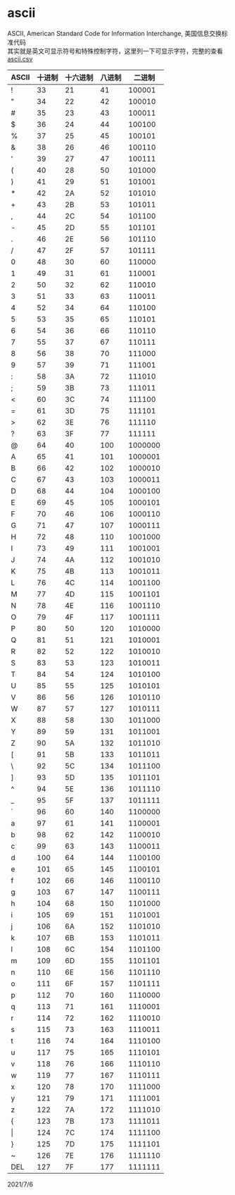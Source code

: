 # ascii

ASCII, American Standard Code for Information Interchange, 美国信息交换标准代码  
其实就是英文可显示符号和特殊控制字符，这里列一下可显示字符，完整的查看 [ascii.csv](files/ascii.csv)  

| ASCII | 十进制 | 十六进制 | 八进制 | 二进制  |
| ----- | ------ | -------- | ------ | ------- |
| !     | 33     | 21       | 41     | 100001  |
| "     | 34     | 22       | 42     | 100010  |
| #     | 35     | 23       | 43     | 100011  |
| $     | 36     | 24       | 44     | 100100  |
| %     | 37     | 25       | 45     | 100101  |
| &     | 38     | 26       | 46     | 100110  |
| '     | 39     | 27       | 47     | 100111  |
| (     | 40     | 28       | 50     | 101000  |
| )     | 41     | 29       | 51     | 101001  |
| *     | 42     | 2A       | 52     | 101010  |
| +     | 43     | 2B       | 53     | 101011  |
| ,     | 44     | 2C       | 54     | 101100  |
| -     | 45     | 2D       | 55     | 101101  |
| .     | 46     | 2E       | 56     | 101110  |
| /     | 47     | 2F       | 57     | 101111  |
| 0     | 48     | 30       | 60     | 110000  |
| 1     | 49     | 31       | 61     | 110001  |
| 2     | 50     | 32       | 62     | 110010  |
| 3     | 51     | 33       | 63     | 110011  |
| 4     | 52     | 34       | 64     | 110100  |
| 5     | 53     | 35       | 65     | 110101  |
| 6     | 54     | 36       | 66     | 110110  |
| 7     | 55     | 37       | 67     | 110111  |
| 8     | 56     | 38       | 70     | 111000  |
| 9     | 57     | 39       | 71     | 111001  |
| :     | 58     | 3A       | 72     | 111010  |
| ;     | 59     | 3B       | 73     | 111011  |
| <     | 60     | 3C       | 74     | 111100  |
| =     | 61     | 3D       | 75     | 111101  |
| >     | 62     | 3E       | 76     | 111110  |
| ?     | 63     | 3F       | 77     | 111111  |
| @     | 64     | 40       | 100    | 1000000 |
| A     | 65     | 41       | 101    | 1000001 |
| B     | 66     | 42       | 102    | 1000010 |
| C     | 67     | 43       | 103    | 1000011 |
| D     | 68     | 44       | 104    | 1000100 |
| E     | 69     | 45       | 105    | 1000101 |
| F     | 70     | 46       | 106    | 1000110 |
| G     | 71     | 47       | 107    | 1000111 |
| H     | 72     | 48       | 110    | 1001000 |
| I     | 73     | 49       | 111    | 1001001 |
| J     | 74     | 4A       | 112    | 1001010 |
| K     | 75     | 4B       | 113    | 1001011 |
| L     | 76     | 4C       | 114    | 1001100 |
| M     | 77     | 4D       | 115    | 1001101 |
| N     | 78     | 4E       | 116    | 1001110 |
| O     | 79     | 4F       | 117    | 1001111 |
| P     | 80     | 50       | 120    | 1010000 |
| Q     | 81     | 51       | 121    | 1010001 |
| R     | 82     | 52       | 122    | 1010010 |
| S     | 83     | 53       | 123    | 1010011 |
| T     | 84     | 54       | 124    | 1010100 |
| U     | 85     | 55       | 125    | 1010101 |
| V     | 86     | 56       | 126    | 1010110 |
| W     | 87     | 57       | 127    | 1010111 |
| X     | 88     | 58       | 130    | 1011000 |
| Y     | 89     | 59       | 131    | 1011001 |
| Z     | 90     | 5A       | 132    | 1011010 |
| [     | 91     | 5B       | 133    | 1011011 |
| \     | 92     | 5C       | 134    | 1011100 |
| ]     | 93     | 5D       | 135    | 1011101 |
| ^     | 94     | 5E       | 136    | 1011110 |
| _     | 95     | 5F       | 137    | 1011111 |
| `     | 96     | 60       | 140    | 1100000 |
| a     | 97     | 61       | 141    | 1100001 |
| b     | 98     | 62       | 142    | 1100010 |
| c     | 99     | 63       | 143    | 1100011 |
| d     | 100    | 64       | 144    | 1100100 |
| e     | 101    | 65       | 145    | 1100101 |
| f     | 102    | 66       | 146    | 1100110 |
| g     | 103    | 67       | 147    | 1100111 |
| h     | 104    | 68       | 150    | 1101000 |
| i     | 105    | 69       | 151    | 1101001 |
| j     | 106    | 6A       | 152    | 1101010 |
| k     | 107    | 6B       | 153    | 1101011 |
| l     | 108    | 6C       | 154    | 1101100 |
| m     | 109    | 6D       | 155    | 1101101 |
| n     | 110    | 6E       | 156    | 1101110 |
| o     | 111    | 6F       | 157    | 1101111 |
| p     | 112    | 70       | 160    | 1110000 |
| q     | 113    | 71       | 161    | 1110001 |
| r     | 114    | 72       | 162    | 1110010 |
| s     | 115    | 73       | 163    | 1110011 |
| t     | 116    | 74       | 164    | 1110100 |
| u     | 117    | 75       | 165    | 1110101 |
| v     | 118    | 76       | 166    | 1110110 |
| w     | 119    | 77       | 167    | 1110111 |
| x     | 120    | 78       | 170    | 1111000 |
| y     | 121    | 79       | 171    | 1111001 |
| z     | 122    | 7A       | 172    | 1111010 |
| {     | 123    | 7B       | 173    | 1111011 |
| \|    | 124    | 7C       | 174    | 1111100 |
| }     | 125    | 7D       | 175    | 1111101 |
| ~     | 126    | 7E       | 176    | 1111110 |
| DEL   | 127    | 7F       | 177    | 1111111 |


2021/7/6  
